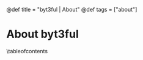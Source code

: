 @def title = "byt3ful | About"
@def tags = ["about"]

# About byt3ful

\tableofcontents <!-- you can use \toc as well -->

